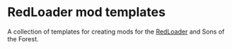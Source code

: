 # RedLoader mod templates
A collection of templates for creating mods for the [RedLoader](https://github.com/ToniMacaroni/RedLoader) and Sons of the Forest.